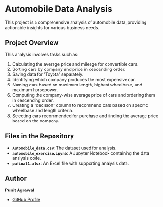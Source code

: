 # Automobile Data Analysis

This project is a comprehensive analysis of automobile data, providing actionable insights for various business needs.

## Project Overview

This analysis involves tasks such as:

1. Calculating the average price and mileage for convertible cars.
2. Sorting cars by company and price in descending order.
3. Saving data for 'Toyota' separately.
4. Identifying which company produces the most expensive car.
5. Naming cars based on maximum length, highest wheelbase, and maximum horsepower.
6. Computing the company-wise average price of cars and ordering them in descending order.
7. Creating a "decision" column to recommend cars based on specific wheelbase and length criteria.
8. Selecting cars recommended for purchase and finding the average price based on the company.

## Files in the Repository

- **`Automobile_data.csv`**: The dataset used for analysis.
- **`automobile_exercise.ipynb`**: A Jupyter Notebook containing the data analysis code.
- **`pafinal1.xlsx`**: An Excel file with supporting analysis data.

## Author
**Punit Agrawal**
- [GitHub Profile](https://github.com/PunitAgrawal)